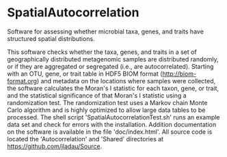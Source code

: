 # SpatialAutocorrelation
Software for assessing whether microbial taxa, genes, and traits have structured spatial distributions.

This software checks whether the taxa, genes, and traits in a set of geographically distributed metagenomic samples are distributed randomly, or if they are aggregated or segregated (i.e., are autocorrelated). Starting with an OTU, gene, or trait table in HDF5 BIOM format (http://biom-format.org) and metadata on the locations where samples were collected, the software calculates the Moran's I statistic for each taxon, gene, or trait, and the statistical significance of that Moran's I statistic using a randomization test. The randomization test uses a Markov chain Monte Carlo algorithm and is highly optimized to allow large data tables to be processed. The shell script 'SpatialAutocorrelationTest.sh' runs an example data set and check for errors with the installation. Addition documentation on the software is available in the file 'doc/index.html'. All source code is located the 'Autocorrelation' and 'Shared' directories at https://github.com/jladau/Source.
